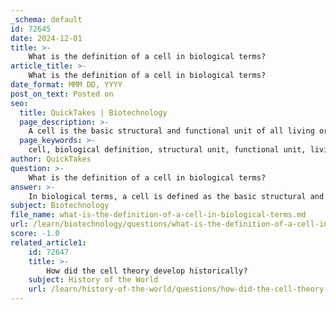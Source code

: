 ```yaml
---
_schema: default
id: 72645
date: 2024-12-01
title: >-
    What is the definition of a cell in biological terms?
article_title: >-
    What is the definition of a cell in biological terms?
date_format: MMM DD, YYYY
post_on_text: Posted on
seo:
  title: QuickTakes | Biotechnology
  page_description: >-
    A cell is the basic structural and functional unit of all living organisms, capable of performing life processes, and is studied in the field of cell biology.
  page_keywords: >-
    cell, biological definition, structural unit, functional unit, living organisms, membrane-bound structure, unicellular, multicellular, organelles, cytoplasm, cell biology, building blocks of life
author: QuickTakes
question: >-
    What is the definition of a cell in biological terms?
answer: >-
    In biological terms, a cell is defined as the basic structural and functional unit of all living organisms. It is a membrane-bound structure that serves as an independent unit of life, capable of performing various life processes. Cells can be unicellular, consisting of a single cell, or multicellular, where many cells work together to form tissues, organs, and systems.\n\nThe term "cell" is derived from the Latin word "cellula," meaning 'small room.' Each cell contains cytoplasm enclosed within a membrane, and many cells also contain organelles, which are specialized structures that perform specific functions. Cells are fundamental to the study of biology, as they are the building blocks of life, and all living organisms are composed of cells.\n\nCells emerged on Earth approximately 4 billion years ago, and they share common characteristics that allow biologists to study them across different species. The scientific study of cells and their components is known as cell biology, which explores their structure, function, and the processes they carry out to sustain life.
subject: Biotechnology
file_name: what-is-the-definition-of-a-cell-in-biological-terms.md
url: /learn/biotechnology/questions/what-is-the-definition-of-a-cell-in-biological-terms
score: -1.0
related_article1:
    id: 72647
    title: >-
        How did the cell theory develop historically?
    subject: History of the World
    url: /learn/history-of-the-world/questions/how-did-the-cell-theory-develop-historically
---
```


&nbsp;